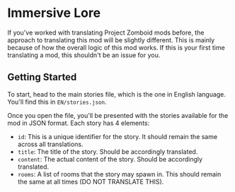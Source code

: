 # Immersive Lore

If you've worked with translating Project Zomboid mods before, the approach to translating this mod will be slightly different. This is mainly because of how the overall logic of this mod works. If this is your first time translating a mod, this shouldn't be an issue for you.

## Getting Started

To start, head to the main stories file, which is the one in English language. You'll find this in `EN/stories.json`.

Once you open the file, you'll be presented with the stories available for the mod in JSON format. Each story has 4 elements:

- `id`: This is a unique identifier for the story. It should remain the same across all translations.
- `title`: The title of the story. Should be accordingly translated.
- `content`: The actual content of the story. Should be accordingly translated.
- `rooms`: A list of rooms that the story may spawn in. This should remain the same at all times (DO NOT TRANSLATE THIS).

